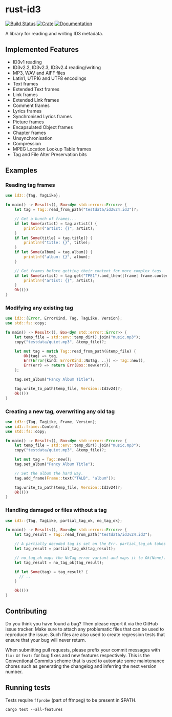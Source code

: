 # rust-id3

[![Build Status](https://github.com/polyfloyd/rust-id3/workflows/CI/badge.svg)](https://github.com/polyfloyd/rust-id3/actions)
[![Crate](https://img.shields.io/crates/v/id3.svg)](https://crates.io/crates/id3)
[![Documentation](https://docs.rs/id3/badge.svg)](https://docs.rs/id3/)

A library for reading and writing ID3 metadata.

## Implemented Features

* ID3v1 reading
* ID3v2.2, ID3v2.3, ID3v2.4 reading/writing
* MP3, WAV and AIFF files
* Latin1, UTF16 and UTF8 encodings
* Text frames
* Extended Text frames
* Link frames
* Extended Link frames
* Comment frames
* Lyrics frames
* Synchronised Lyrics frames
* Picture frames
* Encapsulated Object frames
* Chapter frames
* Unsynchronisation
* Compression
* MPEG Location Lookup Table frames
* Tag and File Alter Preservation bits

## Examples

### Reading tag frames

```rust
use id3::{Tag, TagLike};

fn main() -> Result<(), Box<dyn std::error::Error>> {
    let tag = Tag::read_from_path("testdata/id3v24.id3")?;

    // Get a bunch of frames...
    if let Some(artist) = tag.artist() {
        println!("artist: {}", artist);
    }
    if let Some(title) = tag.title() {
        println!("title: {}", title);
    }
    if let Some(album) = tag.album() {
        println!("album: {}", album);
    }

    // Get frames before getting their content for more complex tags.
    if let Some(artist) = tag.get("TPE1").and_then(|frame| frame.content().text()) {
        println!("artist: {}", artist);
    }
    Ok(())
}
```

### Modifying any existing tag

```rust
use id3::{Error, ErrorKind, Tag, TagLike, Version};
use std::fs::copy;

fn main() -> Result<(), Box<dyn std::error::Error>> {
    let temp_file = std::env::temp_dir().join("music.mp3");
    copy("testdata/quiet.mp3", &temp_file)?;

    let mut tag = match Tag::read_from_path(&temp_file) {
        Ok(tag) => tag,
        Err(Error{kind: ErrorKind::NoTag, ..}) => Tag::new(),
        Err(err) => return Err(Box::new(err)),
    };

    tag.set_album("Fancy Album Title");

    tag.write_to_path(temp_file, Version::Id3v24)?;
    Ok(())
}
```

### Creating a new tag, overwriting any old tag

```rust
use id3::{Tag, TagLike, Frame, Version};
use id3::frame::Content;
use std::fs::copy;

fn main() -> Result<(), Box<dyn std::error::Error>> {
    let temp_file = std::env::temp_dir().join("music.mp3");
    copy("testdata/quiet.mp3", &temp_file)?;

    let mut tag = Tag::new();
    tag.set_album("Fancy Album Title");

    // Set the album the hard way.
    tag.add_frame(Frame::text("TALB", "album"));

    tag.write_to_path(temp_file, Version::Id3v24)?;
    Ok(())
}
```

### Handling damaged or files without a tag

```rust
use id3::{Tag, TagLike, partial_tag_ok, no_tag_ok};

fn main() -> Result<(), Box<dyn std::error::Error>> {
    let tag_result = Tag::read_from_path("testdata/id3v24.id3");

    // A partially decoded tag is set on the Err. partial_tag_ok takes it out and maps it to Ok.
    let tag_result = partial_tag_ok(tag_result);

    // no_tag_ok maps the NoTag error variant and maps it to Ok(None).
    let tag_result = no_tag_ok(tag_result);

    if let Some(tag) = tag_result? {
      // ..
    }

    Ok(())
}
```

## Contributing

Do you think you have found a bug? Then please report it via the GitHub issue tracker. Make sure to
attach any problematic files that can be used to reproduce the issue. Such files are also used to
create regression tests that ensure that your bug will never return.

When submitting pull requests, please prefix your commit messages with `fix:` or `feat:` for bug
fixes and new features respectively. This is the
[Conventional Commits](https://www.conventionalcommits.org/en/v1.0.0/) scheme that is used to
automate some maintenance chores such as generating the changelog and inferring the next version
number.

## Running tests

Tests require `ffprobe` (part of ffmpeg) to be present in $PATH.

```shell
cargo test --all-features
```
